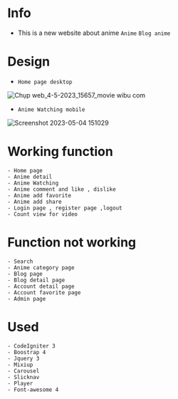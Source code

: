 # Info 
- This is a new website about anime 
`Anime` `Blog anime`
# Design
- `Home page desktop`

![Chụp web_4-5-2023_15657_movie wibu com](https://user-images.githubusercontent.com/102504876/236146546-462af31f-2435-4c0e-8278-abc13b998169.jpeg)

- `Anime Watching mobile`
  
![Screenshot 2023-05-04 151029](https://user-images.githubusercontent.com/102504876/236146973-48ea0db3-a77e-4848-b549-831fbdaae29f.png)

# Working function 
~~~~
- Home page
- Anime detail
- Anime Watching
- Anime comment and like , dislike
- Anime add favorite
- Anime add share
- Login page , register page ,logout
- Count view for video
~~~~
# Function not working
~~~~
- Search
- Anime category page
- Blog page
- Blog detail page
- Account detail page
- Account favorite page
- Admin page
~~~~
# Used
~~~~
- CodeIgniter 3
- Boostrap 4
- Jquery 3
- Mixiup
- Carousel
- Slicknav
- Player
- Font-awesome 4
~~~~
